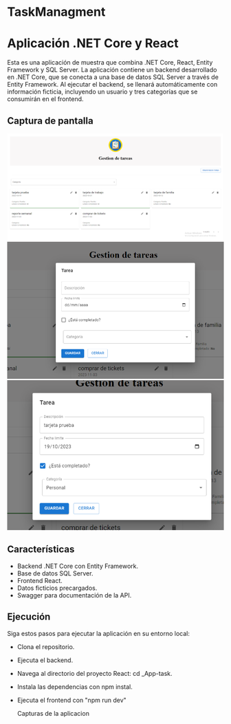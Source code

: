 # TaskManagment

# Aplicación .NET Core y React

Esta es una aplicación de muestra que combina .NET Core, React, Entity Framework y SQL Server. La aplicación contiene un backend desarrollado en .NET Core, que se conecta a una base de datos SQL Server a través de Entity Framework. 
Al ejecutar el backend, se llenará automáticamente con información ficticia, incluyendo un usuario y tres categorías que se consumirán en el frontend.

## Captura de pantalla
![Captura de pantalla](https://raw.githubusercontent.com/lcarriel-coder/TaskManagment/main/capturas/1.png)
![Captura de pantalla](https://raw.githubusercontent.com/lcarriel-coder/TaskManagment/main/capturas/2.png)
![Captura de pantalla](https://raw.githubusercontent.com/lcarriel-coder/TaskManagment/main/capturas/3.png)
## Características

- Backend .NET Core con Entity Framework.
- Base de datos SQL Server.
- Frontend React.
- Datos ficticios precargados.
- Swagger para documentación de la API.

## Ejecución

Siga estos pasos para ejecutar la aplicación en su entorno local:

- Clona el repositorio.
- Ejecuta el backend.
- Navega al directorio del proyecto React: cd _App-task.
- Instala las dependencias con npm instal.
- Ejecuta el frontend con "npm run dev"


   Capturas de la aplicacion

